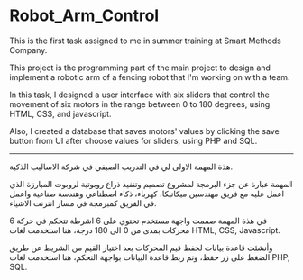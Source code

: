 # Robot_Arm_Control


This is the first task assigned to me in summer training at Smart Methods Company.

This project is the programming part of the main project to design and implement a robotic arm of a fencing robot that I'm working on with a team.

In this task, I designed a user interface with six sliders that control the movement of six motors in the range between 0 to 180 degrees, using HTML, CSS, and javascript.

Also, I created a database that saves motors' values by clicking the save button from UI after choose values for sliders, using PHP and SQL.


________________________________________


هذة المهمة الاولى لي في التدريب الصيفي في شركة الاساليب الذكية.

المهمة عبارة عن جزء البرمجة لمشروع تصميم وتنفيذ ذراع روبوتية لروبوت المبارزة الذي اعمل عليه مع فريق مهندسين ميكانيكا، كهرباء، ذكاء اصطناعي وهندسة صناعية واعمل في الفريق كمبرمجة في مسار انترنت الاشياء.

في هذة المهمة صممت واجهة مستخدم تحتوي على 6 اشرطة تتحكم في حركة 6 محركات بمدى من 0 الى 180 درجة، هنا استخدمت لغات
HTML, CSS, Javascript.

وأنشئت قاعدة بيانات لحفظ قيم المحركات بعد اختيار القيم من الشريط عن طريق الضغط على زر حفظ، وتم ربط قاعدة البيانات بواجهة التحكم، هنا استخدمت لغات
PHP, SQL.

